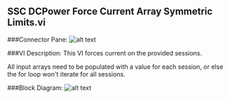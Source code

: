 ## **SSC DCPower Force Current Array Symmetric Limits.vi**
###Connector Pane:
![alt text](/SSC%20DCPower/Source/Constant%20Current/SSC%20DCPower%20Force%20Current%20Array%20Symmetric%20Limits.vic.png "SSC DCPower Force Current Array Symmetric Limits.vi connector pane")

###VI Description:
This VI forces current on the provided sessions.

All input arrays need to be populated with a value for each session, or else the for loop won't iterate for all sessions.

###Block Diagram:
![alt text](/SSC%20DCPower/Source/Constant%20Current/SSC%20DCPower%20Force%20Current%20Array%20Symmetric%20Limits.vid.png "SSC DCPower Force Current Array Symmetric Limits.vi block diagram")
